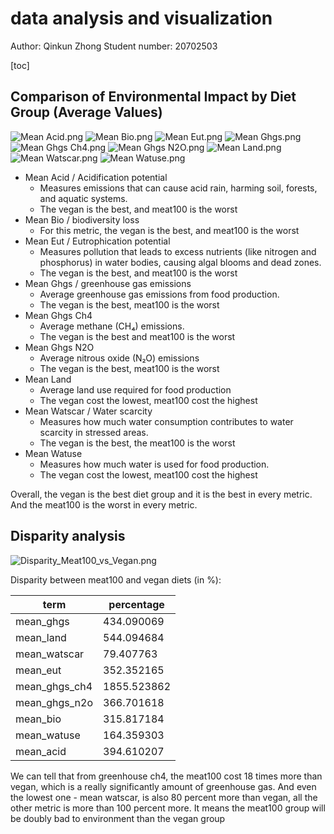 # data analysis and visualization
Author: Qinkun Zhong
Student number: 20702503

[toc]

## Comparison of Environmental Impact by Diet Group (Average Values)
![Mean Acid.png](Mean%20Acid.png)
![Mean Bio.png](Mean%20Bio.png)
![Mean Eut.png](Mean%20Eut.png)
![Mean Ghgs.png](Mean%20Ghgs.png)
![Mean Ghgs Ch4.png](Mean%20Ghgs%20Ch4.png)
![Mean Ghgs N2O.png](Mean%20Ghgs%20N2O.png)
![Mean Land.png](Mean%20Land.png)
![Mean Watscar.png](Mean%20Watscar.png)
![Mean Watuse.png](Mean%20Watuse.png)

- Mean Acid / Acidification potential
  - Measures emissions that can cause acid rain, harming soil, forests, and aquatic systems.
  - The vegan is the best, and meat100 is the worst
- Mean Bio / biodiversity loss
  - For this metric, the vegan is the best, and meat100 is the worst
- Mean Eut / Eutrophication potential
  - Measures pollution that leads to excess nutrients (like nitrogen and phosphorus) in water bodies, causing algal blooms and dead zones.
  - The vegan is the best, and meat100 is the worst
- Mean Ghgs / greenhouse gas emissions
  - Average greenhouse gas emissions from food production.
  - The vegan is the best, meat100 is the worst
- Mean Ghgs Ch4
  - Average methane (CH₄) emissions.
  - The vegan is the best and meat100 is the worst
- Mean Ghgs N2O
  - Average nitrous oxide (N₂O) emissions
  - The vegan is the best, meat100 is the worst
- Mean Land
  - Average land use required for food production
  - The vegan cost the lowest, meat100 cost the highest
- Mean Watscar / Water scarcity
  - Measures how much water consumption contributes to water scarcity in stressed areas.
  - The vegan is the best, the meat100 is the worst
- Mean Watuse
  - Measures how much water is used for food production.
  - The vegan cost the lowest, meat100 cost the highest

Overall, the vegan is the best diet group and it is the best in every metric. And the meat100 is the worst in every metric.

## Disparity analysis
![Disparity_Meat100_vs_Vegan.png](Disparity_Meat100_vs_Vegan.png)

Disparity between meat100 and vegan diets (in %):

| term          | percentage  |
|---------------|-------------|
| mean_ghgs     | 434.090069  |
| mean_land     | 544.094684  |
| mean_watscar  | 79.407763   |
| mean_eut      | 352.352165  |
| mean_ghgs_ch4 | 1855.523862 |
| mean_ghgs_n2o | 366.701618  |
| mean_bio      | 315.817184  |
| mean_watuse   | 164.359303  |
| mean_acid     | 394.610207  |

We can tell that from greenhouse ch4, the meat100 cost 18 times more than vegan, which is a really significantly amount of greenhouse gas.
And even the lowest one - mean watscar, is also 80 percent more than vegan, all the other metric is more than 100 percent more.
It means the meat100 group will be doubly bad to environment than the vegan group